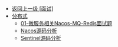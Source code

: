 - [返回上一级 [面试]](面试/)
- [分布式](面试/分布式/)
  - [01-微服务相关Nacos-MQ-Redis面试题](面试/分布式/01-微服务相关Nacos-MQ-Redis面试题.md)
  - [Nacos源码分析](面试/分布式/Nacos源码分析.md)
  - [Sentinel源码分析](面试/分布式/Sentinel源码分析.md)
